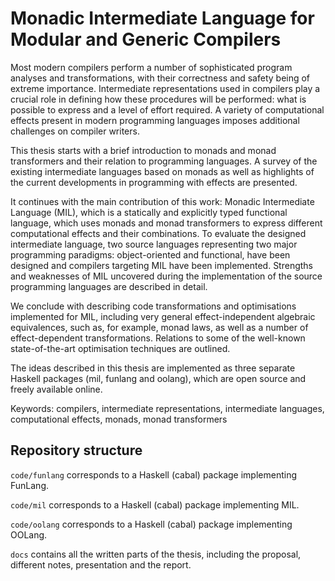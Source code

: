 # Monadic Intermediate Language for Modular and Generic Compilers

Most modern compilers perform a number of sophisticated program analyses and transformations, with their correctness and safety being of extreme importance. Intermediate representations used in compilers play a crucial role in defining how these procedures will be performed: what is possible to express and a level of effort required. A variety of computational effects present in modern programming languages imposes additional challenges on compiler writers. 

This thesis starts with a brief introduction to monads and monad transformers and their relation to programming languages. A survey of the existing intermediate languages based on monads as well as highlights of the current developments in programming with effects are presented. 

It continues with the main contribution of this work: Monadic Intermediate Language (MIL), which is a statically and explicitly typed functional language, which uses monads and monad transformers to express different computational effects and their combinations. To evaluate the designed intermediate language, two source languages representing two major programming paradigms: object-oriented and functional, have been designed and compilers targeting MIL have been implemented. Strengths and weaknesses of MIL uncovered during the implementation of the source programming languages are described in detail. 

We conclude with describing code transformations and optimisations implemented for MIL, including very general effect-independent algebraic equivalences, such as, for example, monad laws, as well as a number of effect-dependent transformations. Relations to some of the well-known state-of-the-art optimisation techniques are outlined. 

The ideas described in this thesis are implemented as three separate Haskell packages (mil, funlang and oolang), which are open source and freely available online.

Keywords: compilers, intermediate representations, intermediate languages, computational effects, monads, monad transformers

## Repository structure

`code/funlang` corresponds to a Haskell (cabal) package implementing FunLang.

`code/mil` corresponds to a Haskell (cabal) package implementing MIL.

`code/oolang` corresponds to a Haskell (cabal) package implementing OOLang.

`docs` contains all the written parts of the thesis, including the proposal, different notes, presentation and the report.
